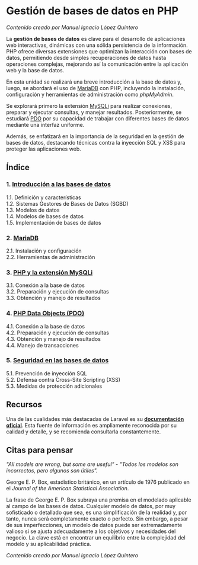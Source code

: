 # Gestión de bases de datos en PHP

_Contenido creado por Manuel Ignacio López Quintero_

La **gestión de bases de datos** es clave para el desarrollo de aplicaciones web interactivas, dinámicas con una sólida persistencia de la información. PHP ofrece diversas extensiones que optimizan la interacción con bases de datos, permitiendo desde simples recuperaciones de datos hasta operaciones complejas, mejorando así la comunicación entre la aplicación web y la base de datos.

En esta unidad se realizará una breve introducción a la base de datos y, luego, se abordará el uso de [MariaDB](https://en.wikipedia.org/wiki/MariaDB) con PHP, incluyendo la instalación, configuración y herramientas de administración como *phpMyAdmin*.

Se explorará primero la extensión [MySQLi](https://www.php.net/manual/book.mysqli.php) para realizar conexiones, preparar y ejecutar consultas, y manejar resultados. Posteriormente, se estudiará [PDO](https://www.php.net/manual/book.pdo.php) por su capacidad de trabajar con diferentes bases de datos mediante una interfaz uniforme.

Además, se enfatizará en la importancia de la seguridad en la gestión de bases de datos, destacando técnicas contra la inyección SQL y XSS para proteger las aplicaciones web.

## Índice

### 1. [Introducción a las bases de datos](1/README.md)

1.1. Definición y características<br />
1.2. Sistemas Gestores de Bases de Datos (SGBD)<br />
1.3. Modelos de datos<br />
1.4. Modelos de bases de datos<br />
1.5. Implementación de bases de datos

### 2. [MariaDB](2/README.md)

2.1. Instalación y configuración<br />
2.2. Herramientas de administración

### 3. [PHP y la extensión MySQLi](3/README.md)

3.1. Conexión a la base de datos<br />
3.2. Preparación y ejecución de consultas<br />
3.3. Obtención y manejo de resultados

### 4. [PHP Data Objects (PDO)](4/README.md)

4.1. Conexión a la base de datos<br />
4.2. Preparación y ejecución de consultas<br />
4.3. Obtención y manejo de resultados<br />
4.4. Manejo de transacciones

### 5. [Seguridad en las bases de datos](3/README.md)

5.1. Prevención de inyección SQL<br />
5.2. Defensa contra Cross-Site Scripting (XSS)<br />
5.3. Medidas de protección adicionales

## Recursos

Una de las cualidades más destacadas de Laravel es su [**documentación oficial**](https://laravel.com/docs). Esta fuente de información es ampliamente reconocida por su calidad y detalle, y se recomienda consultarla constantemente. 

## Citas para pensar

*"All models are wrong, but some are useful"* - *"Todos los modelos son incorrectos, pero algunos son útiles".*

George E. P. Box, estadístico británico, en un artículo de 1976 publicado en el *Journal of the American Statistical Association*.

La frase de George E. P. Box subraya una premisa en el modelado aplicable al campo de las bases de datos. Cualquier modelo de datos, por muy sofisticado o detallado que sea, es una simplificación de la realidad y, por tanto, nunca será completamente exacto o perfecto. Sin embargo, a pesar de sus imperfecciones, un modelo de datos puede ser extremadamente valioso si se ajusta adecuadamente a los objetivos y necesidades del negocio. La clave está en encontrar un equilibrio entre la complejidad del modelo y su aplicabilidad práctica.

_Contenido creado por Manuel Ignacio López Quintero_
